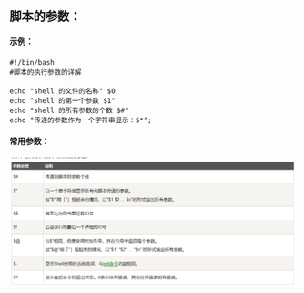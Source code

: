 ## 脚本的参数：

#### 示例：

````shell
#!/bin/bash
#脚本的执行参数的详解

echo "shell 的文件的名称" $0
echo "shell 的第一个参数 $1"
echo "shell 的所有参数的个数 $#"
echo "传递的参数作为一个字符串显示：$*";
````

#### 常用参数：

![1587885779791](../picture/paramter.png)


